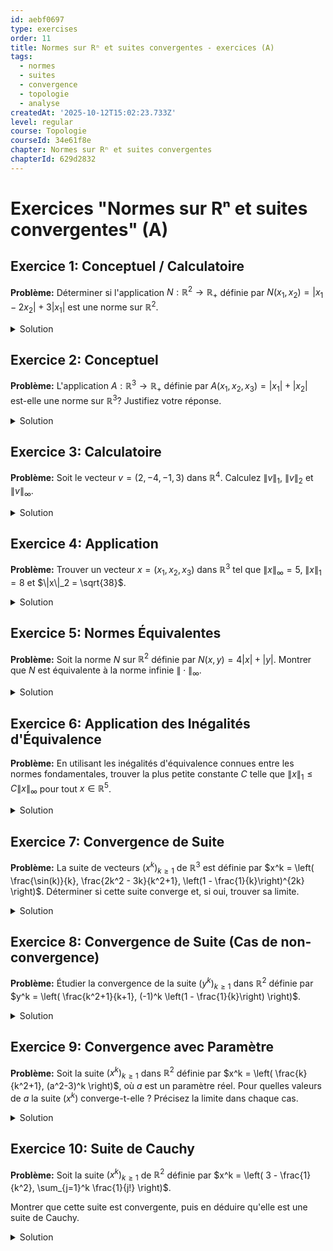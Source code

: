 ```yaml
---
id: aebf0697
type: exercises
order: 11
title: Normes sur Rⁿ et suites convergentes - exercices (A)
tags:
  - normes
  - suites
  - convergence
  - topologie
  - analyse
createdAt: '2025-10-12T15:02:23.733Z'
level: regular
course: Topologie
courseId: 34e61f8e
chapter: Normes sur Rⁿ et suites convergentes
chapterId: 629d2832
---
```

# Exercices "Normes sur Rⁿ et suites convergentes" (A)

## Exercice 1: Conceptuel / Calculatoire

**Problème:** Déterminer si l'application $N: \mathbb{R}^2 \to \mathbb{R}_+$ définie par $N(x_1, x_2) = |x_1 - 2x_2| + 3|x_1|$ est une norme sur $\mathbb{R}^2$.

<details>

<summary>Solution</summary>

**Méthode:** Pour vérifier si $N$ est une norme, nous devons tester si elle satisfait les trois axiomes d'une norme : la séparation, l'homogénéité et l'inégalité triangulaire. Soient $x = (x_1, x_2)$ et $y = (y_1, y_2)$ deux vecteurs de $\mathbb{R}^2$ et $\lambda \in \mathbb{R}$ un scalaire.

**Étapes:**

1.  **Vérification de la séparation ($N(x) = 0 \iff x=0_{\mathbb{R}^2}$):**
    -   Supposons $N(x_1, x_2) = 0$. Par définition, cela signifie $|x_1 - 2x_2| + 3|x_1| = 0$.
    -   Une somme de termes positifs (les valeurs absolues) est nulle si et seulement si chaque terme est nul.
    -   On doit donc avoir $3|x_1| = 0$ et $|x_1 - 2x_2| = 0$.
    -   La première équation, $3|x_1|=0$, implique $|x_1|=0$, et donc $x_1=0$.
    -   En substituant $x_1=0$ dans la deuxième équation, on obtient $|0 - 2x_2| = 0$, soit $|-2x_2|=0$, ce qui implique $x_2=0$.
    -   Ainsi, $x=(x_1, x_2) = (0,0) = 0_{\mathbb{R}^2}$. L'implication $N(x)=0 \implies x=0$ est vraie.
    -   Réciproquement, si $x = (0,0)$, alors $N(0,0) = |0 - 2(0)| + 3|0| = 0$. L'axiome de séparation est vérifié.

2.  **Vérification de l'homogénéité ($N(\lambda x) = |\lambda| N(x)$):**
    -   Calculons $N(\lambda x) = N(\lambda x_1, \lambda x_2)$.
    -   $N(\lambda x_1, \lambda x_2) = |(\lambda x_1) - 2(\lambda x_2)| + 3|\lambda x_1|$.
    -   On peut factoriser $\lambda$ à l'intérieur des valeurs absolues : $N(\lambda x) = |\lambda(x_1 - 2x_2)| + 3|\lambda||x_1|$.
    -   En utilisant la propriété $|\alpha \beta| = |\alpha||\beta|$, on obtient : $N(\lambda x) = |\lambda||x_1 - 2x_2| + 3|\lambda||x_1|$.
    -   On peut maintenant factoriser $|\lambda|$ : $N(\lambda x) = |\lambda| (|x_1 - 2x_2| + 3|x_1|) = |\lambda| N(x_1, x_2)$.
    -   L'axiome d'homogénéité est vérifié.

3.  **Vérification de l'inégalité triangulaire ($N(x+y) \le N(x) + N(y)$):**
    -   Soit $x=(x_1, x_2)$ et $y=(y_1, y_2)$. Alors $x+y = (x_1+y_1, x_2+y_2)$.
    -   Calculons $N(x+y) = |(x_1+y_1) - 2(x_2+y_2)| + 3|x_1+y_1|$.
    -   Réorganisons les termes à l'intérieur des valeurs absolues : $N(x+y) = |(x_1-2x_2) + (y_1-2y_2)| + 3|x_1+y_1|$.
    -   Appliquons l'inégalité triangulaire pour les nombres réels ($|a+b| \le |a|+|b|$):

    $N(x+y) \le (|x_1-2x_2| + |y_1-2y_2|) + 3(|x_1|+|y_1|)$.

    -   Réorganisons les termes pour faire apparaître $N(x)$ et $N(y)$:

    $N(x+y) \le (|x_1-2x_2| + 3|x_1|) + (|y_1-2y_2| + 3|y_1|)$.

    -   On reconnaît les expressions de $N(x)$ et $N(y)$, donc: $N(x+y) \le N(x) + N(y)$.
    -   L'inégalité triangulaire est vérifiée.

**Réponse:** L'application $N$ vérifie les trois axiomes de séparation, d'homogénéité et d'inégalité triangulaire. C'est donc bien une norme sur $\mathbb{R}^2$.

</details>

## Exercice 2: Conceptuel

**Problème:** L'application $A: \mathbb{R}^3 \to \mathbb{R}_+$ définie par $A(x_1, x_2, x_3) = |x_1| + |x_2|$ est-elle une norme sur $\mathbb{R}^3$? Justifiez votre réponse.

<details>

<summary>Solution</summary>

**Méthode:** Pour déterminer si $A$ est une norme, nous devons vérifier si elle satisfait les trois axiomes. Si l'un des axiomes n'est pas vérifié, il suffit de fournir un contre-exemple. Nous allons tester l'axiome de séparation.

**Étapes:**

1.  **Analyse de l'axiome de séparation:** L'axiome de séparation stipule que $A(x) = 0$ si et seulement si $x = 0_{\mathbb{R}^3}$.
2.  **Recherche d'un contre-exemple:** Cherchons un vecteur $x$ non nul dans $\mathbb{R}^3$ pour lequel $A(x)$ serait égal à 0.
3.  **Construction du contre-exemple:** La formule pour $A$ est $A(x_1, x_2, x_3) = |x_1| + |x_2|$. Cette formule ne dépend pas de la troisième composante, $x_3$.
4.  Considérons le vecteur $x = (0, 0, 5)$. Ce vecteur est non nul car sa troisième composante est 5.
5.  **Calcul de $A(x)$:** Calculons la valeur de $A$ pour ce vecteur :

    $A(0, 0, 5) = |0| + |0| = 0$.

6.  **Conclusion:** Nous avons trouvé un vecteur $x = (0, 0, 5)$ qui est différent du vecteur nul $0_{\mathbb{R}^3} = (0,0,0)$, mais pour lequel $A(x) = 0$.
7.  Ceci contredit l'axiome de séparation. Par conséquent, $A$ n'est pas une norme.

**Réponse:** Non, l'application $A$ n'est pas une norme sur $\mathbb{R}^3$ car elle ne respecte pas l'axiome de séparation. Par exemple, le vecteur non nul $x=(0,0,5)$ a une "longueur" nulle selon $A$, $A(x)=0$.

</details>

## Exercice 3: Calculatoire

**Problème:** Soit le vecteur $v = (2, -4, -1, 3)$ dans $\mathbb{R}^4$. Calculez $\|v\|_1$, $\|v\|_2$ et $\|v\|_\infty$.

<details>

<summary>Solution</summary>

**Méthode:** Nous appliquons directement les définitions des trois normes fondamentales pour le vecteur $v=(v_1, v_2, v_3, v_4) = (2, -4, -1, 3)$.

**Étapes:**

1.  **Calcul de la norme 1 ($ \|v\|_1 = \sum_{j=1}^4 |v_j| $):**
    -   $\|v\|_1 = |2| + |-4| + |-1| + |3|$
    -   $\|v\|_1 = 2 + 4 + 1 + 3 = 10$

2.  **Calcul de la norme 2 ($ \|v\|_2 = \sqrt{\sum_{j=1}^4 v_j^2} $):**
    -   $\|v\|_2 = \sqrt{2^2 + (-4)^2 + (-1)^2 + 3^2}$
    -   $\|v\|_2 = \sqrt{4 + 16 + 1 + 9}$
    -   $\|v\|_2 = \sqrt{30}$

3.  **Calcul de la norme infinie ($ \|v\|_\infty = \max_{1 \le j \le 4} |v_j| $):**
    -   $\|v\|_\infty = \max(|2|, |-4|, |-1|, |3|)$
    -   $\|v\|_\infty = \max(2, 4, 1, 3)$
    -   $\|v\|_\infty = 4$

**Réponse:** Pour le vecteur $v = (2, -4, -1, 3)$, nous avons :

-   $\|v\|_1 = 10$
-   $\|v\|_2 = \sqrt{30}$
-   $\|v\|_\infty = 4$

</details>

## Exercice 4: Application

**Problème:** Trouver un vecteur $x = (x_1, x_2, x_3)$ dans $\mathbb{R}^3$ tel que $\|x\|_\infty = 5$, $\|x\|_1 = 8$ et $\|x\|_2 = \sqrt{38}$.

<details>

<summary>Solution</summary>

**Méthode:** Nous allons utiliser les informations données par les normes pour déduire les valeurs possibles des composantes du vecteur $x$.

**Étapes:**

1.  **Utiliser l'information de la norme infinie:**
    -   La condition $\|x\|_\infty = 5$ signifie que la plus grande composante en valeur absolue est 5. Donc, au moins une des composantes $|x_1|, |x_2|, |x_3|$ doit être égale à 5.
    -   Supposons, sans perte de généralité, que $|x_1|=5$. Les autres composantes doivent avoir une valeur absolue inférieure ou égale à 5: $|x_2| \le 5$ et $|x_3| \le 5$.

2.  **Utiliser l'information de la norme 1:**
    -   La condition $\|x\|_1 = 8$ signifie que $|x_1| + |x_2| + |x_3| = 8$.
    -   En utilisant $|x_1|=5$, on obtient $5 + |x_2| + |x_3| = 8$, ce qui simplifie en $|x_2| + |x_3| = 3$.

3.  **Utiliser l'information de la norme 2:**
    -   La condition $\|x\|_2 = \sqrt{38}$ signifie que $\sqrt{x_1^2 + x_2^2 + x_3^2} = \sqrt{38}$, ce qui est équivalent à $x_1^2 + x_2^2 + x_3^2 = 38$.
    -   Puisque $|x_1|=5$, on a $x_1^2=25$. L'équation devient $25 + x_2^2 + x_3^2 = 38$, ce qui simplifie en $x_2^2 + x_3^2 = 13$.

4.  **Résoudre le système d'équations:**
    -   Nous avons maintenant un système de deux équations pour $|x_2|$ et $|x_3|$:
        -   $|x_2| + |x_3| = 3$
        -   $|x_2|^2 + |x_3|^2 = 13$
    -   Posons $a=|x_2|$ et $b=|x_3|$. Nous avons $a+b=3$ et $a^2+b^2=13$.
    -   De la première équation, $b=3-a$. Substituons cela dans la deuxième : $a^2 + (3-a)^2 = 13$.
    -   $a^2 + (9 - 6a + a^2) = 13 \implies 2a^2 - 6a - 4 = 0 \implies a^2 - 3a - 2 = 0$.
    -   Il semble y avoir une erreur dans l'énoncé car cette équation n'a pas de solutions entières simples ($a = \frac{3 \pm \sqrt{9+8}}{2}$).
    -   Re-vérifions l'énoncé. Peut-être que $\|x\|_2 = \sqrt{34}$ ? Si oui, $x_2^2+x_3^2 = 9$.
    -   Avec $a+b=3$ et $a^2+b^2=9$. $(a+b)^2 = a^2+b^2+2ab \implies 3^2 = 9+2ab \implies 9=9+2ab \implies ab=0$.
    -   Si $ab=0$, alors soit $a=0$, soit $b=0$. Si $a=0$, alors $b=3$. Si $b=0$, alors $a=3$.
    -   Donc, les valeurs absolues des deux autres composantes sont 3 et 0.

5.  **Reconstruire le vecteur (avec la correction $\|x\|_2 = \sqrt{34}$):**
    -   Nous avons $|x_1|=5$, et la paire $\{|x_2|, |x_3|\}$ est $\{3, 0\}$.
    -   Nous pouvons choisir les signes librement. Par exemple, prenons $x_1=5$, $x_2=3$ et $x_3=0$.
    -   Le vecteur $x=(5,3,0)$ est une solution possible. D'autres solutions sont $(-5,3,0)$, $(5,0,-3)$, etc.

**Réponse:** En supposant une correction de l'énoncé à $\|x\|_2 = \sqrt{34}$, un vecteur solution possible est $x = (5, 3, 0)$. Toute permutation de ses composantes ou changement de leurs signes est aussi une solution, par exemple $(0, -5, 3)$.

</details>

## Exercice 5: Normes Équivalentes

**Problème:** Soit la norme $N$ sur $\mathbb{R}^2$ définie par $N(x, y) = 4|x| + |y|$. Montrer que $N$ est équivalente à la norme infinie $\| \cdot \|_\infty$.

<details>

<summary>Solution</summary>

**Méthode:** Pour montrer que $N$ est équivalente à $\| \cdot \|_\infty$, nous devons trouver deux constantes réelles strictement positives $\alpha$ et $\beta$ telles que, pour tout vecteur $v=(x,y) \in \mathbb{R}^2$, on ait :

$\alpha \|v\|_\infty \le N(v) \le \beta \|v\|_\infty$.

Rappelons que $\|v\|_\infty = \max(|x|, |y|)$.

**Étapes:**

1.  **Trouver la constante de majoration $\beta$:**
    -   Nous cherchons à majorer $N(x,y)$ par un multiple de $\|(x,y)\|_\infty$.
    -   $N(x,y) = 4|x| + |y|$.
    -   Par définition de la norme infinie, nous savons que $|x| \le \max(|x|,|y|) = \|(x,y)\|_\infty$ et $|y| \le \max(|x|,|y|) = \|(x,y)\|_\infty$.
    -   En substituant ces inégalités dans l'expression de $N$, on obtient :

        $N(x,y) = 4|x| + |y| \le 4\|(x,y)\|_\infty + \|(x,y)\|_\infty = 5\|(x,y)\|_\infty$.

    -   Nous avons donc $N(v) \le 5 \|v\|_\infty$. Nous pouvons choisir $\beta = 5$.

2.  **Trouver la constante de minoration $\alpha$:**
    -   Nous cherchons à minorer $N(x,y)$ par un multiple de $\|(x,y)\|_\infty$.
    -   $N(x,y) = 4|x| + |y|$.
    -   Puisque $|x| \ge 0$ et $|y| \ge 0$, on peut écrire $N(x,y) = 4|x| + |y| \ge |x|$.
    -   De même, $N(x,y) = 4|x| + |y| \ge |y|$.
    -   Comme $N(x,y)$ est plus grand à la fois que $|x|$ et $|y|$, il est aussi plus grand que le maximum des deux :

        $N(x,y) \ge \max(|x|, |y|) = \|(x,y)\|_\infty$.

    -   Nous avons donc $1 \cdot \|v\|_\infty \le N(v)$. Nous pouvons choisir $\alpha = 1$.

3.  **Conclusion:**
    -   Nous avons trouvé les constantes $\alpha=1$ et $\beta=5$, qui sont strictement positives.
    -   Pour tout $v \in \mathbb{R}^2$, nous avons l'encadrement : $1 \cdot \|v\|_\infty \le N(v) \le 5 \cdot \|v\|_\infty$.
    -   Ceci prouve que la norme $N$ est équivalente à la norme $\| \cdot \|_\infty$.

**Réponse:** La norme $N$ est équivalente à la norme $\| \cdot \|_\infty$ car pour tout vecteur $v \in \mathbb{R}^2$, on a $1 \cdot \|v\|_\infty \le N(v) \le 5 \cdot \|v\|_\infty$.

</details>

## Exercice 6: Application des Inégalités d'Équivalence

**Problème:** En utilisant les inégalités d'équivalence connues entre les normes fondamentales, trouver la plus petite constante $C$ telle que $\|x\|_1 \le C \|x\|_\infty$ pour tout $x \in \mathbb{R}^5$.

<details>

<summary>Solution</summary>

**Méthode:** Nous allons utiliser l'inégalité générale qui relie la norme 1 et la norme infinie en dimension $n$, puis l'appliquer au cas spécifique $n=5$. Ensuite, nous montrerons que la constante trouvée est "optimale" (la plus petite possible) en exhibant un vecteur pour lequel l'égalité est atteinte.

**Étapes:**

1.  **Rappel de l'inégalité générale:**
    -   Pour tout vecteur $x=(x_1, \dots, x_n)$ dans $\mathbb{R}^n$, l'inégalité est $\|x\|_1 \le n \|x\|_\infty$.
    -   *Démonstration rapide :*

        $\|x\|_1 = \sum_{j=1}^n |x_j|$. Par définition de $\|x\|_\infty = \max_j |x_j|$, chaque $|x_j| \le \|x\|_\infty$.

        Donc, $\|x\|_1 = \sum_{j=1}^n |x_j| \le \sum_{j=1}^n \|x\|_\infty = n \|x\|_\infty$.

2.  **Application à $n=5$:**
    -   Dans notre cas, l'espace est $\mathbb{R}^5$, donc $n=5$.
    -   L'inégalité devient : $\|x\|_1 \le 5 \|x\|_\infty$.
    -   Cela nous montre qu'une constante $C=5$ fonctionne.

3.  **Vérification que $C=5$ est la plus petite constante possible:**
    -   Pour montrer que $C=5$ est la meilleure constante, nous devons trouver un vecteur non nul $x \in \mathbb{R}^5$ tel que $\|x\|_1 = 5 \|x\|_\infty$.
    -   Considérons le vecteur $x = (1, 1, 1, 1, 1)$.
    -   Calculons ses normes :
        -   $\|x\|_1 = |1|+|1|+|1|+|1|+|1| = 5$.
        -   $\|x\|_\infty = \max(|1|,|1|,|1|,|1|,|1|) = 1$.
    -   Vérifions l'égalité : $\|x\|_1 = 5$ et $5 \|x\|_\infty = 5 \times 1 = 5$.
    -   L'égalité $\|x\|_1 = 5 \|x\|_\infty$ est bien atteinte pour ce vecteur.
    -   Cela signifie qu'aucune constante plus petite que 5 ne peut fonctionner. Si on choisissait $C=4.9$, l'inégalité $\|x\|_1 \le 4.9 \|x\|_\infty$ serait fausse pour ce vecteur $x$ (car $5 \not\le 4.9$).

**Réponse:** La plus petite constante $C$ est $C=5$.

</details>

## Exercice 7: Convergence de Suite

**Problème:** La suite de vecteurs $(x^k)_{k \ge 1}$ de $\mathbb{R}^3$ est définie par $x^k = \left( \frac{\sin(k)}{k}, \frac{2k^2 - 3k}{k^2+1}, \left(1 - \frac{1}{k}\right)^{2k} \right)$. Déterminer si cette suite converge et, si oui, trouver sa limite.

<details>

<summary>Solution</summary>

**Méthode:** Une suite de vecteurs dans $\mathbb{R}^n$ converge si et seulement si chacune de ses suites de composantes (qui sont des suites réelles) converge. Nous allons donc étudier la limite de chaque composante séparément.

**Étapes:**

1.  **Étude de la première composante:**
    -   Soit $x_1^k = \frac{\sin(k)}{k}$.
    -   Nous savons que la fonction sinus est bornée : $-1 \le \sin(k) \le 1$ pour tout $k$.
    -   On a donc l'encadrement : $-\frac{1}{k} \le \frac{\sin(k)}{k} \le \frac{1}{k}$.
    -   Comme $\lim_{k \to \infty} -\frac{1}{k} = 0$ et $\lim_{k \to \infty} \frac{1}{k} = 0$, par le théorème des gendarmes, on conclut que $\lim_{k \to \infty} x_1^k = 0$.

2.  **Étude de la deuxième composante:**
    -   Soit $x_2^k = \frac{2k^2 - 3k}{k^2+1}$.
    -   Il s'agit de la limite d'une fraction rationnelle en l'infini. On peut factoriser les termes de plus haut degré au numérateur et au dénominateur :

        $x_2^k = \frac{k^2(2 - 3/k)}{k^2(1 + 1/k^2)} = \frac{2 - 3/k}{1 + 1/k^2}$.

    -   Lorsque $k \to \infty$, $3/k \to 0$ et $1/k^2 \to 0$.
    -   Donc, $\lim_{k \to \infty} x_2^k = \frac{2 - 0}{1 + 0} = 2$.

3.  **Étude de la troisième composante:**
    -   Soit $x_3^k = \left(1 - \frac{1}{k}\right)^{2k}$.
    -   On reconnaît une forme liée à la définition du nombre $e$. Rappelons que $\lim_{u \to \infty} (1 + \frac{a}{u})^u = e^a$.
    -   On peut réécrire l'expression : $x_3^k = \left[\left(1 + \frac{-1}{k}\right)^k\right]^2$.
    -   Lorsque $k \to \infty$, le terme à l'intérieur des crochets, $\left(1 + \frac{-1}{k}\right)^k$, tend vers $e^{-1}$.
    -   Par continuité de la fonction carré, on a : $\lim_{k \to \infty} x_3^k = (e^{-1})^2 = e^{-2}$.

4.  **Conclusion:**
    -   Chacune des trois composantes converge vers une limite finie.
    -   La suite de vecteurs $(x^k)$ converge donc vers le vecteur dont les composantes sont ces limites.

**Réponse:** La suite $(x^k)$ converge vers le vecteur limite $a = \left(0, 2, e^{-2}\right)$.

</details>

## Exercice 8: Convergence de Suite (Cas de non-convergence)

**Problème:** Étudier la convergence de la suite $(y^k)_{k \ge 1}$ dans $\mathbb{R}^2$ définie par $y^k = \left( \frac{k^2+1}{k+1}, (-1)^k \left(1 - \frac{1}{k}\right) \right)$.

<details>

<summary>Solution</summary>

**Méthode:** Nous analysons la convergence de chaque composante. Si au moins une des composantes ne converge pas, la suite de vecteurs ne converge pas.

**Étapes:**

1.  **Étude de la première composante:**
    -   Soit $y_1^k = \frac{k^2+1}{k+1}$.
    -   Le degré du numérateur (2) est strictement supérieur au degré du dénominateur (1).
    -   La limite de cette fraction rationnelle en l'infini est donc l'infini.
    -   Plus formellement, $\frac{k^2+1}{k+1} \sim_{k \to \infty} \frac{k^2}{k} = k$.
    -   Comme $\lim_{k \to \infty} k = +\infty$, la première composante diverge.

2.  **Étude de la deuxième composante (pour information):**
    -   Soit $y_2^k = (-1)^k (1 - 1/k)$.
    -   Le terme $(1 - 1/k)$ tend vers 1.
    -   Le terme $(-1)^k$ oscille entre -1 et 1.
    -   La suite $(y_2^k)$ a deux sous-suites, l'une (pour $k$ pair) qui tend vers 1, et l'autre (pour $k$ impair) qui tend vers -1.
    -   Ayant deux valeurs d'adhérence distinctes, la deuxième composante ne converge pas non plus.

3.  **Conclusion:**
    -   La première composante de la suite $(y^k)$ diverge vers $+\infty$.
    -   Pour qu'une suite de vecteurs converge, il est nécessaire que toutes ses composantes convergent.
    -   Puisque ce n'est pas le cas, la suite $(y^k)$ ne converge pas.

**Réponse:** La suite $(y^k)$ ne converge pas car sa première composante tend vers $+\infty$.

</details>

## Exercice 9: Convergence avec Paramètre

**Problème:** Soit la suite $(x^k)_{k \ge 1}$ dans $\mathbb{R}^2$ définie par $x^k = \left( \frac{k}{k^2+1}, (a^2-3)^k \right)$, où $a$ est un paramètre réel. Pour quelles valeurs de $a$ la suite $(x^k)$ converge-t-elle ? Précisez la limite dans chaque cas.

<details>

<summary>Solution</summary>

**Méthode:** La convergence de $(x^k)$ dépend de la convergence de ses deux composantes. La première composante ne dépend pas de $a$. La convergence de la deuxième composante, qui est une suite géométrique, dépendra de la valeur de sa raison $r = a^2-3$.

**Étapes:**

1.  **Étude de la première composante:**
    -   $x_1^k = \frac{k}{k^2+1}$.
    -   En divisant le numérateur et le dénominateur par $k^2$, on obtient $\frac{1/k}{1+1/k^2}$.
    -   Lorsque $k \to \infty$, le numérateur tend vers 0 et le dénominateur tend vers 1.
    -   Donc, $\lim_{k \to \infty} x_1^k = 0$. Cette composante converge toujours, quelle que soit la valeur de $a$.

2.  **Étude de la deuxième composante:**
    -   $x_2^k = (a^2-3)^k$. C'est une suite géométrique de raison $r = a^2-3$.
    -   Une suite géométrique $(r^k)$ converge si et seulement si $-1 < r \le 1$.
    -   Nous devons donc résoudre l'inégalité : $-1 < a^2-3 \le 1$.
    -   Cela se sépare en deux inéquations :
        -   $a^2-3 > -1 \implies a^2 > 2 \implies a \in ]-\infty, -\sqrt{2}[ \cup ]\sqrt{2}, +\infty[$.
        -   $a^2-3 \le 1 \implies a^2 \le 4 \implies a \in [-2, 2]$.
    -   Nous devons trouver l'intersection de ces deux conditions. L'intersection de $(]-\infty, -\sqrt{2}[ \cup ]\sqrt{2}, +\infty[)$ et $[-2, 2]$ est $a \in [-2, -\sqrt{2}[ \cup ]\sqrt{2}, 2]$.

3.  **Analyse des cas de convergence:**
    -   **Cas 1:** La raison $r = a^2-3$ est telle que $-1 < r < 1$.
        -   Cela correspond à $a \in [-2, -\sqrt{2}[ \cup ]\sqrt{2}, 2[$. (On exclut les bornes où $a^2=4$ ou $a^2=2$).
        -   Dans ce cas, $\lim_{k \to \infty} (a^2-3)^k = 0$.
        -   La limite de la suite est alors $L_1 = (0, 0)$.
    -   **Cas 2:** La raison $r = a^2-3$ est égale à 1.
        -   $a^2-3 = 1 \implies a^2 = 4 \implies a = 2$ ou $a = -2$.
        -   Dans ce cas, $\lim_{k \to \infty} (a^2-3)^k = \lim_{k \to \infty} 1^k = 1$.
        -   La limite de la suite est alors $L_2 = (0, 1)$.

4.  **Conclusion:**
    -   La suite converge si et seulement si $a \in [-2, -\sqrt{2}[ \cup ]\sqrt{2}, 2]$.

**Réponse:**

-   Si $a \in ]-2, -\sqrt{2}[ \cup ]\sqrt{2}, 2[$, la suite converge vers $a_1 = (0, 0)$.
-   Si $a = -2$ ou $a = 2$, la suite converge vers $a_2 = (0, 1)$.
-   Pour toutes les autres valeurs de $a$, la suite diverge.

</details>

## Exercice 10: Suite de Cauchy

**Problème:** Soit la suite $(x^k)_{k \ge 1}$ de $\mathbb{R}^2$ définie par $x^k = \left( 3 - \frac{1}{k^2}, \sum_{j=1}^k \frac{1}{j!} \right)$.

Montrer que cette suite est convergente, puis en déduire qu'elle est une suite de Cauchy.

<details>

<summary>Solution</summary>

**Méthode:** Nous allons d'abord prouver que la suite converge en étudiant la convergence de chacune de ses composantes. Ensuite, nous utiliserons le théorème fondamental qui stipule que dans un espace complet comme $\mathbb{R}^n$, toute suite convergente est une suite de Cauchy.

**Étapes:**

1.  **Étude de la convergence de la première composante:**
    -   Soit $x_1^k = 3 - \frac{1}{k^2}$.
    -   Lorsque $k \to \infty$, $\frac{1}{k^2} \to 0$.
    -   Par conséquent, $\lim_{k \to \infty} x_1^k = 3 - 0 = 3$. La première composante converge.

2.  **Étude de la convergence de la deuxième composante:**
    -   Soit $x_2^k = \sum_{j=1}^k \frac{1}{j!}$.
    -   Cette suite est la suite des sommes partielles de la série $\sum_{j=1}^\infty \frac{1}{j!}$.
    -   Nous reconnaissons le développement en série de Taylor de la fonction exponentielle : $e^x = \sum_{j=0}^\infty \frac{x^j}{j!}$.
    -   Pour $x=1$, on a $e = \sum_{j=0}^\infty \frac{1}{j!} = \frac{1}{0!} + \sum_{j=1}^\infty \frac{1}{j!} = 1 + \sum_{j=1}^\infty \frac{1}{j!}$.
    -   La série $\sum \frac{1}{j!}$ est donc convergente et sa somme est $e-1$.
    -   Par définition, la suite des sommes partielles $(x_2^k)$ converge vers la somme de la série.
    -   Donc, $\lim_{k \to \infty} x_2^k = e-1$. La deuxième composante converge.

3.  **Conclusion sur la convergence de la suite de vecteurs:**
    -   Puisque les deux composantes convergent, la suite de vecteurs $(x^k)$ converge vers le vecteur limite $a = (3, e-1)$.

4.  **Déduction sur la nature de Cauchy de la suite:**
    -   Un théorème fondamental de l'analyse stipule que l'espace $\mathbb{R}^n$ (ici $\mathbb{R}^2$) muni de n'importe quelle norme est un espace complet.
    -   Dans un espace complet, une suite est convergente si et seulement si elle est de Cauchy.
    -   Puisque nous avons démontré que la suite $(x^k)$ est convergente, nous pouvons directement en déduire qu'elle est une suite de Cauchy.

**Réponse:** La suite $(x^k)$ converge vers le vecteur $a = (3, e-1)$. Comme $\mathbb{R}^2$ est un espace complet, toute suite convergente est une suite de Cauchy. Par conséquent, la suite $(x^k)$ est une suite de Cauchy.

</details>
